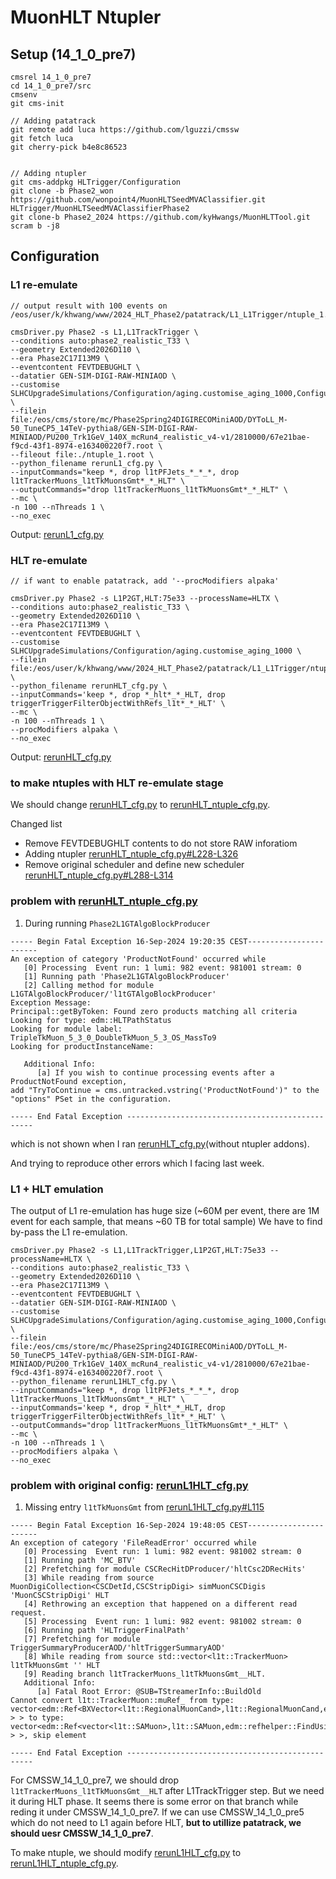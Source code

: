 # MuonHLT Ntupler

## Setup (14_1_0_pre7)
```
cmsrel 14_1_0_pre7
cd 14_1_0_pre7/src
cmsenv
git cms-init

// Adding patatrack
git remote add luca https://github.com/lguzzi/cmssw
git fetch luca
git cherry-pick b4e8c86523


// Adding ntupler
git cms-addpkg HLTrigger/Configuration
git clone -b Phase2_won https://github.com/wonpoint4/MuonHLTSeedMVAClassifier.git HLTrigger/MuonHLTSeedMVAClassifierPhase2
git clone-b Phase2_2024 https://github.com/kyHwangs/MuonHLTTool.git
scram b -j8
```

## Configuration
### L1 re-emulate

```
// output result with 100 events on /eos/user/k/khwang/www/2024_HLT_Phase2/patatrack/L1_L1Trigger/ntuple_1.root

cmsDriver.py Phase2 -s L1,L1TrackTrigger \
--conditions auto:phase2_realistic_T33 \
--geometry Extended2026D110 \
--era Phase2C17I13M9 \
--eventcontent FEVTDEBUGHLT \
--datatier GEN-SIM-DIGI-RAW-MINIAOD \
--customise SLHCUpgradeSimulations/Configuration/aging.customise_aging_1000,Configuration/DataProcessing/Utils.addMonitoring,L1Trigger/Configuration/customisePhase2FEVTDEBUGHLT.customisePhase2FEVTDEBUGHLT,L1Trigger/Configuration/customisePhase2TTOn110.customisePhase2TTOn110 \
--filein file:/eos/cms/store/mc/Phase2Spring24DIGIRECOMiniAOD/DYToLL_M-50_TuneCP5_14TeV-pythia8/GEN-SIM-DIGI-RAW-MINIAOD/PU200_Trk1GeV_140X_mcRun4_realistic_v4-v1/2810000/67e21bae-f9cd-43f1-8974-e163400220f7.root \
--fileout file:./ntuple_1.root \
--python_filename rerunL1_cfg.py \
--inputCommands="keep *, drop l1tPFJets_*_*_*, drop l1tTrackerMuons_l1tTkMuonsGmt*_*_HLT" \
--outputCommands="drop l1tTrackerMuons_l1tTkMuonsGmt*_*_HLT" \
--mc \
-n 100 --nThreads 1 \
--no_exec
```
Output: [rerunL1_cfg.py](https://github.com/kyHwangs/MuonHLTTool/blob/Phase2_2024/rerunL1_cfg.py)

### HLT re-emulate
```
// if want to enable patatrack, add '--procModifiers alpaka'

cmsDriver.py Phase2 -s L1P2GT,HLT:75e33 --processName=HLTX \
--conditions auto:phase2_realistic_T33 \
--geometry Extended2026D110 \
--era Phase2C17I13M9 \
--eventcontent FEVTDEBUGHLT \
--customise SLHCUpgradeSimulations/Configuration/aging.customise_aging_1000 \
--filein file:/eos/user/k/khwang/www/2024_HLT_Phase2/patatrack/L1_L1Trigger/ntuple_1.root \
--python_filename rerunHLT_cfg.py \
--inputCommands='keep *, drop *_hlt*_*_HLT, drop triggerTriggerFilterObjectWithRefs_l1t*_*_HLT' \
--mc \
-n 100 --nThreads 1 \
--procModifiers alpaka \
--no_exec
```
Output: [rerunHLT_cfg.py](https://github.com/kyHwangs/MuonHLTTool/blob/Phase2_2024/rerunHLT_cfg.py)

### to make ntuples with HLT re-emulate stage
We should change [rerunHLT_cfg.py](https://github.com/kyHwangs/MuonHLTTool/blob/Phase2_2024/rerunHLT_cfg.py) to [rerunHLT_ntuple_cfg.py](https://github.com/kyHwangs/MuonHLTTool/blob/Phase2_2024/rerunHLT_ntuple_cfg.py).

Changed list
  * Remove FEVTDEBUGHLT contents to do not store RAW inforatiom
  * Adding ntupler [rerunHLT_ntuple_cfg.py#L228-L326](https://github.com/kyHwangs/MuonHLTTool/blob/Phase2_2024/rerunHLT_ntuple_cfg.py#L228-L326)
  * Remove original scheduler and define new scheduler [rerunHLT_ntuple_cfg.py#L288-L314](https://github.com/kyHwangs/MuonHLTTool/blob/Phase2_2024/rerunHLT_ntuple_cfg.py#L288-L314)

### problem with [rerunHLT_ntuple_cfg.py](https://github.com/kyHwangs/MuonHLTTool/blob/Phase2_2024/rerunHLT_ntuple_cfg.py)

1. During running `Phase2L1GTAlgoBlockProducer`
```
----- Begin Fatal Exception 16-Sep-2024 19:20:35 CEST-----------------------
An exception of category 'ProductNotFound' occurred while
   [0] Processing  Event run: 1 lumi: 982 event: 981001 stream: 0
   [1] Running path 'Phase2L1GTAlgoBlockProducer'
   [2] Calling method for module L1GTAlgoBlockProducer/'l1tGTAlgoBlockProducer'
Exception Message:
Principal::getByToken: Found zero products matching all criteria
Looking for type: edm::HLTPathStatus
Looking for module label: TripleTkMuon_5_3_0_DoubleTkMuon_5_3_OS_MassTo9
Looking for productInstanceName:

   Additional Info:
      [a] If you wish to continue processing events after a ProductNotFound exception,
add "TryToContinue = cms.untracked.vstring('ProductNotFound')" to the "options" PSet in the configuration.

----- End Fatal Exception -------------------------------------------------
```
which is not shown when I ran [rerunHLT_cfg.py](https://github.com/kyHwangs/MuonHLTTool/blob/Phase2_2024/rerunHLT_cfg.py)(without ntupler addons).

And trying to reproduce other errors which I facing last week.




### L1 + HLT emulation
The output of L1 re-emulation has huge size (~60M per event, there are 1M event for each sample, that means ~60 TB for total sample)
We have to find by-pass the L1 re-emulation.

```
cmsDriver.py Phase2 -s L1,L1TrackTrigger,L1P2GT,HLT:75e33 --processName=HLTX \
--conditions auto:phase2_realistic_T33 \
--geometry Extended2026D110 \
--era Phase2C17I13M9 \
--eventcontent FEVTDEBUGHLT \
--datatier GEN-SIM-DIGI-RAW-MINIAOD \
--customise SLHCUpgradeSimulations/Configuration/aging.customise_aging_1000,Configuration/DataProcessing/Utils.addMonitoring,L1Trigger/Configuration/customisePhase2FEVTDEBUGHLT.customisePhase2FEVTDEBUGHLT,L1Trigger/Configuration/customisePhase2TTOn110.customisePhase2TTOn110 \
--filein file:/eos/cms/store/mc/Phase2Spring24DIGIRECOMiniAOD/DYToLL_M-50_TuneCP5_14TeV-pythia8/GEN-SIM-DIGI-RAW-MINIAOD/PU200_Trk1GeV_140X_mcRun4_realistic_v4-v1/2810000/67e21bae-f9cd-43f1-8974-e163400220f7.root \
--python_filename rerunL1HLT_cfg.py \
--inputCommands="keep *, drop l1tPFJets_*_*_*, drop l1tTrackerMuons_l1tTkMuonsGmt*_*_HLT" \
--inputCommands='keep *, drop *_hlt*_*_HLT, drop triggerTriggerFilterObjectWithRefs_l1t*_*_HLT' \
--outputCommands="drop l1tTrackerMuons_l1tTkMuonsGmt*_*_HLT" \
--mc \
-n 100 --nThreads 1 \
--procModifiers alpaka \
--no_exec
```

### problem with original config: [rerunL1HLT_cfg.py](https://github.com/kyHwangs/MuonHLTTool/blob/Phase2_2024/rerunL1HLT_cfg.py)

1. Missing entry `l1tTkMuonsGmt` from [rerunL1HLT_cfg.py#L115](https://github.com/kyHwangs/MuonHLTTool/blob/Phase2_2024/rerunL1HLT_cfg.py#L115)
```
----- Begin Fatal Exception 16-Sep-2024 19:48:05 CEST-----------------------
An exception of category 'FileReadError' occurred while
   [0] Processing  Event run: 1 lumi: 982 event: 981002 stream: 0
   [1] Running path 'MC_BTV'
   [2] Prefetching for module CSCRecHitDProducer/'hltCsc2DRecHits'
   [3] While reading from source MuonDigiCollection<CSCDetId,CSCStripDigi> simMuonCSCDigis 'MuonCSCStripDigi' HLT
   [4] Rethrowing an exception that happened on a different read request.
   [5] Processing  Event run: 1 lumi: 982 event: 981002 stream: 0
   [6] Running path 'HLTriggerFinalPath'
   [7] Prefetching for module TriggerSummaryProducerAOD/'hltTriggerSummaryAOD'
   [8] While reading from source std::vector<l1t::TrackerMuon> l1tTkMuonsGmt '' HLT
   [9] Reading branch l1tTrackerMuons_l1tTkMuonsGmt__HLT.
   Additional Info:
      [a] Fatal Root Error: @SUB=TStreamerInfo::BuildOld
Cannot convert l1t::TrackerMuon::muRef_ from type: vector<edm::Ref<BXVector<l1t::RegionalMuonCand>,l1t::RegionalMuonCand,edm::refhelper::FindUsingAdvance<BXVector<l1t::RegionalMuonCand>,l1t::RegionalMuonCand> > > to type: vector<edm::Ref<vector<l1t::SAMuon>,l1t::SAMuon,edm::refhelper::FindUsingAdvance<vector<l1t::SAMuon>,l1t::SAMuon> > >, skip element

----- End Fatal Exception -------------------------------------------------
```
For CMSSW_14_1_0_pre7, we should drop `l1tTrackerMuons_l1tTkMuonsGmt__HLT` after L1TrackTrigger step. But we need it during HLT phase. It seems there is some error on that branch while reding it under CMSSW_14_1_0_pre7.
If we can use CMSSW_14_1_0_pre5 which do not need to L1 again before HLT, **but to utillize patatrack, we should uesr CMSSW_14_1_0_pre7**.

To make ntuple, we should modify [rerunL1HLT_cfg.py](https://github.com/kyHwangs/MuonHLTTool/blob/Phase2_2024/rerunL1HLT_cfg.py) to [rerunL1HLT_ntuple_cfg.py](https://github.com/kyHwangs/MuonHLTTool/blob/Phase2_2024/rerunL1HLT_ntuple_cfg.py).


